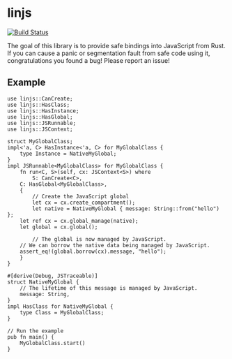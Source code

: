 # linjs

[![Build Status](https://travis-ci.org/asajeffrey/linjs.svg)](https://travis-ci.org/asajeffrey/linjs)

The goal of this library is to provide safe bindings into JavaScript
from Rust. If you can cause a panic or segmentation fault from safe code
using it, congratulations you found a bug! Please report an issue!

## Example

```rust,skt-linjs
use linjs::CanCreate;
use linjs::HasClass;
use linjs::HasInstance;
use linjs::HasGlobal;
use linjs::JSRunnable;
use linjs::JSContext;

struct MyGlobalClass;
impl<'a, C> HasInstance<'a, C> for MyGlobalClass {
    type Instance = NativeMyGlobal;
}
impl JSRunnable<MyGlobalClass> for MyGlobalClass {
    fn run<C, S>(self, cx: JSContext<S>) where
        S: CanCreate<C>,
	C: HasGlobal<MyGlobalClass>,
    {
        // Create the JavaScript global
        let cx = cx.create_compartment();
        let native = NativeMyGlobal { message: String::from("hello") };
	let ref cx = cx.global_manage(native);
	let global = cx.global();

        // The global is now managed by JavaScript.
	// We can borrow the native data being managed by JavaScript.
	assert_eq!(global.borrow(cx).message, "hello");
    }
}

#[derive(Debug, JSTraceable)]
struct NativeMyGlobal {
    // The lifetime of this message is managed by JavaScript.
    message: String,
}
impl HasClass for NativeMyGlobal {
    type Class = MyGlobalClass;
}

// Run the example
pub fn main() {
    MyGlobalClass.start()
}
```